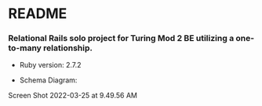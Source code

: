 # README

### Relational Rails solo project for Turing Mod 2 BE utilizing a one-to-many relationship.

* Ruby version: 2.7.2

* Schema Diagram:


Screen Shot 2022-03-25 at 9.49.56 AM
